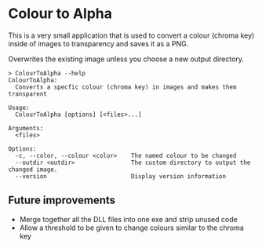 # Colour to Alpha

This is a very small application that is used to convert a colour (chroma key) inside of images to transparency and saves it as a PNG.

Overwrites the existing image unless you choose a new output directory.

```
> ColourToAlpha --help
ColourToAlpha:
  Converts a specfic colour (chroma key) in images and makes them transparent

Usage:
  ColourToAlpha [options] [<files>...]

Arguments:
  <files>

Options:
  -c, --color, --colour <color>    The named colour to be changed
  --outdir <outdir>                The custom directory to output the changed image.
  --version                        Display version information
```

## Future improvements
- Merge together all the DLL files into one exe and strip unused code
- Allow a threshold to be given to change colours similar to the chroma key